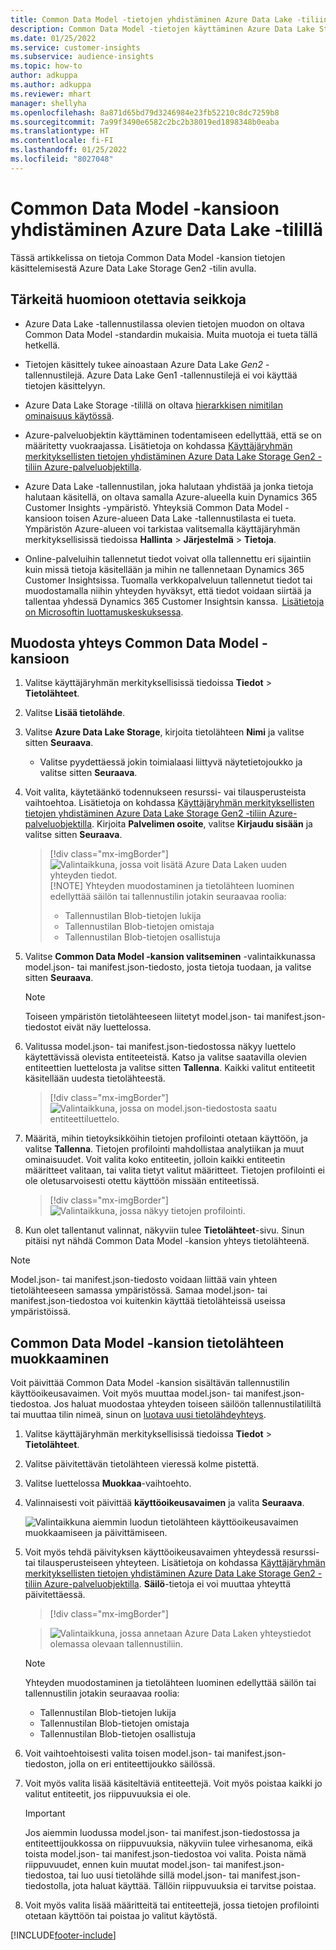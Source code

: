 ```yaml
---
title: Common Data Model -tietojen yhdistäminen Azure Data Lake -tiliin
description: Common Data Model -tietojen käyttäminen Azure Data Lake Storagen avulla.
ms.date: 01/25/2022
ms.service: customer-insights
ms.subservice: audience-insights
ms.topic: how-to
author: adkuppa
ms.author: adkuppa
ms.reviewer: mhart
manager: shellyha
ms.openlocfilehash: 8a871d65bd79d3246984e23fb52210c8dc7259b8
ms.sourcegitcommit: 7a99f3490e6582c2bc2b38019ed1898348b0eaba
ms.translationtype: HT
ms.contentlocale: fi-FI
ms.lasthandoff: 01/25/2022
ms.locfileid: "8027048"
---
```

# <a name="connect-to-a-common-data-model-folder-using-an-azure-data-lake-account"></a>Common Data Model -kansioon yhdistäminen Azure Data Lake -tilillä

Tässä artikkelissa on tietoja Common Data Model -kansion tietojen käsittelemisestä Azure Data Lake Storage Gen2 -tilin avulla.

## <a name="important-considerations"></a>Tärkeitä huomioon otettavia seikkoja

- Azure Data Lake -tallennustilassa olevien tietojen muodon on oltava Common Data Model -standardin mukaisia. Muita muotoja ei tueta tällä hetkellä.

- Tietojen käsittely tukee ainoastaan Azure Data Lake *Gen2* -tallennustilejä. Azure Data Lake Gen1 -tallennustilejä ei voi käyttää tietojen käsittelyyn.

- Azure Data Lake Storage -tilillä on oltava [hierarkkisen nimitilan ominaisuus käytössä](/azure/storage/blobs/data-lake-storage-namespace).

- Azure-palveluobjektin käyttäminen todentamiseen edellyttää, että se on määritetty vuokraajassa. Lisätietoja on kohdassa [Käyttäjäryhmän merkityksellisten tietojen yhdistäminen Azure Data Lake Storage Gen2 -tiliin Azure-palveluobjektilla](connect-service-principal.md).

- Azure Data Lake -tallennustilan, joka halutaan yhdistää ja jonka tietoja halutaan käsitellä, on oltava samalla Azure-alueella kuin Dynamics 365 Customer Insights -ympäristö. Yhteyksiä Common Data Model -kansioon toisen Azure-alueen Data Lake -tallennustilasta ei tueta. Ympäristön Azure-alueen voi tarkistaa valitsemalla käyttäjäryhmän merkityksellisissä tiedoissa **Hallinta** > **Järjestelmä** > **Tietoja**.

- Online-palveluihin tallennetut tiedot voivat olla tallennettu eri sijaintiin kuin missä tietoja käsitellään ja mihin ne tallennetaan Dynamics 365 Customer Insightsissa. Tuomalla verkkopalveluun tallennetut tiedot tai muodostamalla niihin yhteyden hyväksyt, että tiedot voidaan siirtää ja tallentaa yhdessä Dynamics 365 Customer Insightsin kanssa.  [Lisätietoja on Microsoftin luottamuskeskuksessa](https://www.microsoft.com/trust-center).

## <a name="connect-to-a-common-data-model-folder"></a>Muodosta yhteys Common Data Model -kansioon

1. Valitse käyttäjäryhmän merkityksellisissä tiedoissa **Tiedot** > **Tietolähteet**.

1. Valitse **Lisää tietolähde**.

1. Valitse **Azure Data Lake Storage**, kirjoita tietolähteen **Nimi** ja valitse sitten **Seuraava**.

   - Valitse pyydettäessä jokin toimialaasi liittyvä näytetietojoukko ja valitse sitten **Seuraava**. 

1. Voit valita, käytetäänkö todennukseen resurssi- vai tilausperusteista vaihtoehtoa. Lisätietoja on kohdassa [Käyttäjäryhmän merkityksellisten tietojen yhdistäminen Azure Data Lake Storage Gen2 -tiliin Azure-palveluobjektilla](connect-service-principal.md). Kirjoita **Palvelimen osoite**, valitse **Kirjaudu sisään** ja valitse sitten **Seuraava**.
   > [!div class="mx-imgBorder"]
   > ![Valintaikkuna, jossa voit lisätä Azure Data Laken uuden yhteyden tiedot.](media/enter-new-storage-details.png)
   > [!NOTE]
   > Yhteyden muodostaminen ja tietolähteen luominen edellyttää säilön tai tallennustilin jotakin seuraavaa roolia:
   >  - Tallennustilan Blob-tietojen lukija
   >  - Tallennustilan Blob-tietojen omistaja
   >  - Tallennustilan Blob-tietojen osallistuja

1. Valitse **Common Data Model -kansion valitseminen** -valintaikkunassa model.json- tai manifest.json-tiedosto, josta tietoja tuodaan, ja valitse sitten **Seuraava**.
   > [!NOTE]
   > Toiseen ympäristön tietolähteeseen liitetyt model.json- tai manifest.json-tiedostot eivät näy luettelossa.

1. Valitussa model.json- tai manifest.json-tiedostossa näkyy luettelo käytettävissä olevista entiteeteistä. Katso ja valitse saatavilla olevien entiteettien luettelosta ja valitse sitten **Tallenna**. Kaikki valitut entiteetit käsitellään uudesta tietolähteestä.
   > [!div class="mx-imgBorder"]
   > ![Valintaikkuna, jossa on model.json-tiedostosta saatu entiteettiluettelo.](media/review-entities.png)

8. Määritä, mihin tietoyksikköihin tietojen profilointi otetaan käyttöön, ja valitse **Tallenna**. Tietojen profilointi mahdollistaa analytiikan ja muut ominaisuudet. Voit valita koko entiteetin, jolloin kaikki entiteetin määritteet valitaan, tai valita tietyt valitut määritteet. Tietojen profilointi ei ole oletusarvoisesti otettu käyttöön missään entiteetissä.
   > [!div class="mx-imgBorder"]
   > ![Valintaikkuna, jossa näkyy tietojen profilointi.](media/dataprofiling-entities.png)

9. Kun olet tallentanut valinnat, näkyviin tulee **Tietolähteet**-sivu. Sinun pitäisi nyt nähdä Common Data Model -kansion yhteys tietolähteenä.

> [!NOTE]
> Model.json- tai manifest.json-tiedosto voidaan liittää vain yhteen tietolähteeseen samassa ympäristössä. Samaa model.json- tai manifest.json-tiedostoa voi kuitenkin käyttää tietolähteissä useissa ympäristöissä.

## <a name="edit-a-common-data-model-folder-data-source"></a>Common Data Model -kansion tietolähteen muokkaaminen

Voit päivittää Common Data Model -kansion sisältävän tallennustilin käyttöoikeusavaimen. Voit myös muuttaa model.json- tai manifest.json-tiedostoa. Jos haluat muodostaa yhteyden toiseen säilöön tallennustilatililtä tai muuttaa tilin nimeä, sinun on [luotava uusi tietolähdeyhteys](#connect-to-a-common-data-model-folder).

1. Valitse käyttäjäryhmän merkityksellisissä tiedoissa **Tiedot** > **Tietolähteet**.

2. Valitse päivitettävän tietolähteen vieressä kolme pistettä.

3. Valitse luettelossa **Muokkaa**-vaihtoehto.

4. Valinnaisesti voit päivittää **käyttöoikeusavaimen** ja valita **Seuraava**.

   ![Valintaikkuna aiemmin luodun tietolähteen käyttöoikeusavaimen muokkaamiseen ja päivittämiseen.](media/edit-access-key.png)

5. Voit myös tehdä päivityksen käyttöoikeusavaimen yhteydessä resurssi- tai tilausperusteiseen yhteyteen. Lisätietoja on kohdassa [Käyttäjäryhmän merkityksellisten tietojen yhdistäminen Azure Data Lake Storage Gen2 -tiliin Azure-palveluobjektilla](connect-service-principal.md). **Säilö**-tietoja ei voi muuttaa yhteyttä päivitettäessä.
   > [!div class="mx-imgBorder"]

   > ![Valintaikkuna, jossa annetaan Azure Data Laken yhteystiedot olemassa olevaan tallennustiliin.](media/enter-existing-storage-details.png)

   > [!NOTE]
   > Yhteyden muodostaminen ja tietolähteen luominen edellyttää säilön tai tallennustilin jotakin seuraavaa roolia:
   >  - Tallennustilan Blob-tietojen lukija
   >  - Tallennustilan Blob-tietojen omistaja
   >  - Tallennustilan Blob-tietojen osallistuja


6. Voit vaihtoehtoisesti valita toisen model.json- tai manifest.json-tiedoston, jolla on eri entiteettijoukko säilössä.

7. Voit myös valita lisää käsiteltäviä entiteettejä. Voit myös poistaa kaikki jo valitut entiteetit, jos riippuvuuksia ei ole.

   > [!IMPORTANT]
   > Jos aiemmin luodussa model.json- tai manifest.json-tiedostossa ja entiteettijoukkossa on riippuvuuksia, näkyviin tulee virhesanoma, eikä toista model.json- tai manifest.json-tiedostoa voi valita. Poista nämä riippuvuudet, ennen kuin muutat model.json- tai manifest.json-tiedostoa, tai luo uusi tietolähde sillä model.json- tai manifest.json-tiedostolla, jota haluat käyttää. Tällöin riippuvuuksia ei tarvitse poistaa.

8. Voit myös valita lisää määritteitä tai entiteettejä, jossa tietojen profilointi otetaan käyttöön tai poistaa jo valitut käytöstä.   


[!INCLUDE[footer-include](../includes/footer-banner.md)]
